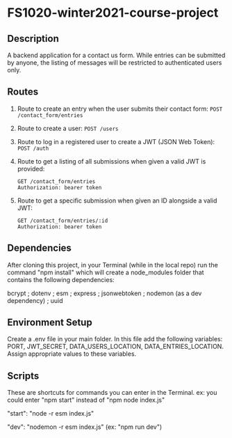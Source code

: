 # FS1020-winter2021-course-project

## Description

A backend application for a contact us form. While entries can be submitted by anyone, the listing of messages will be restricted to authenticated users only.

## Routes

1. Route to create an entry when the user submits their contact form:
    `POST /contact_form/entries`

2. Route to create a user:
    `POST /users`

3. Route to log in a registered user to create a JWT (JSON Web Token):
    `POST /auth`

4. Route to get a listing of all submissions when given a valid JWT is provided:
    ```
    GET /contact_form/entries
    Authorization: bearer token
    ```

5. Route to get a specific submission when given an ID alongside a valid JWT:    
    ```
    GET /contact_form/entries/:id
    Authorization: bearer token
    ```

## Dependencies
After cloning this project, in your Terminal (while in the local repo) run the command "npm install" which will create a node_modules folder that contains the following dependencies:

bcrypt ; dotenv ; esm ; express ; jsonwebtoken ; nodemon (as a dev dependency) ; uuid

## Environment Setup
Create a .env file in your main folder. In this file add the following variables: PORT, JWT_SECRET, DATA_USERS_LOCATION, DATA_ENTRIES_LOCATION. Assign appropriate values to these variables.

## Scripts
These are shortcuts for commands you can enter in the Terminal. ex: you could enter "npm start" instead of "npm node index.js"

"start": "node -r esm index.js"

"dev": "nodemon -r esm index.js" (ex: "npm run dev")







